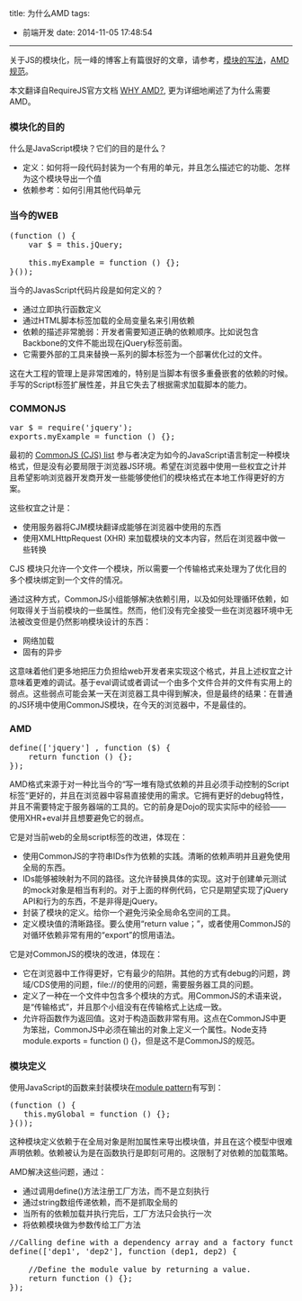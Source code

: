 title: 为什么AMD
tags:
  - 前端开发
date: 2014-11-05 17:48:54
---

关于JS的模块化，阮一峰的博客上有篇很好的文章，请参考，[模块的写法](http://www.ruanyifeng.com/blog/2012/10/javascript_module.html)，[AMD规范](http://www.ruanyifeng.com/blog/2012/10/asynchronous_module_definition.html)。

本文翻译自RequireJS官方文档 [WHY AMD?](http://requirejs.org/docs/whyamd.html), 更为详细地阐述了为什么需要AMD。

### 模块化的目的

什么是JavaScript模块？它们的目的是什么？

*   定义：如何将一段代码封装为一个有用的单元，并且怎么描述它的功能、怎样为这个模块导出一个值
*   依赖参考：如何引用其他代码单元

### 当今的WEB

<pre class="crayon-plain-tag">(function () {
    var $ = this.jQuery;

    this.myExample = function () {};
}());</pre>

<!--more-->

当今的JavasScript代码片段是如何定义的？

*   通过立即执行函数定义
*   通过HTML脚本标签加载的全局变量名来引用依赖
*   依赖的描述非常脆弱：开发者需要知道正确的依赖顺序。比如说包含Backbone的文件不能出现在jQuery标签前面。
*   它需要外部的工具来替换一系列的脚本标签为一个部署优化过的文件。

这在大工程的管理上是非常困难的，特别是当脚本有很多重叠嵌套的依赖的时候。手写的Script标签扩展性差，并且它失去了根据需求加载脚本的能力。

### COMMONJS

<pre class="crayon-plain-tag">var $ = require('jquery');
exports.myExample = function () {};</pre>

最初的 [CommonJS (CJS) list](http://groups.google.com/group/commonjs) 参与者决定为如今的JavaScript语言制定一种模块格式，但是没有必要局限于浏览器JS环境。希望在浏览器中使用一些权宜之计并且希望影响浏览器开发商开发一些能够使他们的模块格式在本地工作得更好的方案。

这些权宜之计是：

*   使用服务器将CJM模块翻译成能够在浏览器中使用的东西
*   使用XMLHttpRequest (XHR) 来加载模块的文本内容，然后在浏览器中做一些转换

CJS 模块只允许一个文件一个模块，所以需要一个传输格式来处理为了优化目的多个模块绑定到一个文件的情况。

通过这种方式，CommonJS小组能够解决依赖引用，以及如何处理循环依赖，如何取得关于当前模块的一些属性。然而，他们没有完全接受一些在浏览器环境中无法被改变但是仍然影响模块设计的东西：

*   网络加载
*   固有的异步

这意味着他们更多地把压力负担给web开发者来实现这个格式，并且上述权宜之计意味着更难的调试。基于eval调试或者调试一个由多个文件合并的文件有实用上的弱点。这些弱点可能会某一天在浏览器工具中得到解决，但是最终的结果：在普通的JS环境中使用CommonJS模块，在今天的浏览器中，不是最佳的。

### AMD

<pre class="crayon-plain-tag">define(['jquery'] , function ($) {
    return function () {};
});</pre>

AMD格式来源于对一种比当今的“写一堆有隐式依赖的并且必须手动控制的Script标签“更好的，并且在浏览器中容易直接使用的需求。它拥有更好的debug特性，并且不需要特定于服务器端的工具的。它的前身是Dojo的现实实际中的经验——使用XHR+eval并且想要避免它的弱点。

它是对当前web的全局script标签的改进，体现在：

*   使用CommonJS的字符串IDs作为依赖的实践。清晰的依赖声明并且避免使用全局的东西。
*   IDs能够被映射为不同的路径。这允许替换具体的实现。这对于创建单元测试的mock对象是相当有利的。对于上面的样例代码，它只是期望实现了jQuery API和行为的东西，不是非得是jQuery。
*   封装了模块的定义。给你一个避免污染全局命名空间的工具。
*   定义模块值的清晰路径。要么使用“return value；”，或者使用CommonJS的对循环依赖非常有用的“export”的惯用语法。

它是对CommonJS的模块的改进，体现在：

*   它在浏览器中工作得更好，它有最少的陷阱。其他的方式有debug的问题，跨域/CDS使用的问题，file://的使用的问题，需要服务器工具的问题。
*   定义了一种在一个文件中包含多个模块的方式。用CommonJS的术语来说，是“传输格式”，并且那个小组没有在传输格式上达成一致。
*   允许将函数作为返回值。这对于构造函数非常有用。这点在CommonJS中更为笨拙，CommonJS中必须在输出的对象上定义一个属性。Node支持module.exports = function () {}，但是这不是CommonJS的规范。

### 模块定义

使用JavaScript的函数来封装模块在[module pattern](http://www.adequatelygood.com/2010/3/JavaScript-Module-Pattern-In-Depth)有写到：
<pre class="crayon-plain-tag">(function () {
   this.myGlobal = function () {};
}());</pre>

这种模块定义依赖于在全局对象是附加属性来导出模块值，并且在这个模型中很难声明依赖。依赖被认为是在函数执行是即刻可用的。这限制了对依赖的加载策略。

AMD解决这些问题，通过：

*   通过调用define()方法注册工厂方法，而不是立刻执行
*   通过string数组传递依赖，而不是抓取全局的
*   当所有的依赖加载并执行完后，工厂方法只会执行一次
*   将依赖模块做为参数传给工厂方法
<pre class="crayon-plain-tag">//Calling define with a dependency array and a factory function
define(['dep1', 'dep2'], function (dep1, dep2) {

    //Define the module value by returning a value.
    return function () {};
});</pre>